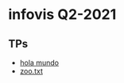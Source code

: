 # infovis Q2-2021
## TPs

* [hola mundo](https://pvedoya.github.io/infovis/index.html)
* [zoo.txt](https://pvedoya.github.io/infovis/zoo.txt)
